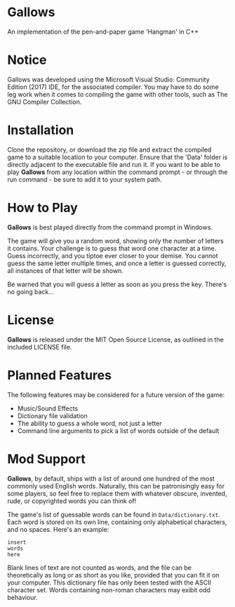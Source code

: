 # Gallows
An implementation of the pen-and-paper game 'Hangman' in C++

# Notice
Gallows was developed using the Microsoft Visual Studio: Community Edition (2017) IDE, for the associated compiler. You may have to do some leg work when it comes to compiling the game with other tools, such as The GNU Compiler Collection.

# Installation
Clone the repository, or download the zip file and extract the compiled game to a suitable location to your computer. Ensure that the 'Data' folder is directly adjacent to the executable file and run it. If you want to be able to play **Gallows** from any location within the command prompt - or through the run command - be sure to add it to your system path.

# How to Play
**Gallows** is best played directly from the command prompt in Windows.

The game will give you a random word, showing only the number of letters it contains. Your challenge is to guess that word one character at a time. Guess incorrectly, and you tiptoe ever closer to your demise. You cannot guess the same letter multiple times, and once a letter is guessed correctly, all instances of that letter will be shown.

Be warned that you will guess a letter as soon as you press the key. There's no going back...

# License
**Gallows** is released under the MIT Open Source License, as outlined in the included LICENSE file.

# Planned Features
The following features may be considered for a future version of the game:
- Music/Sound Effects
- Dictionary file validation
- The ability to guess a whole word, not just a letter
- Command line arguments to pick a list of words outside of the default

# Mod Support
**Gallows**, by default, ships with a list of around one hundred of the most commonly used English words. Naturally, this can be patronisingly easy for some players, so feel free to replace them with whatever obscure, invented, rude, or copyrighted words you can think of!

The game's list of guessable words can be found in `Data/dictionary.txt`. Each word is stored on its own line, containing only alphabetical characters, and no spaces. Here's an example:

```
insert
words
here
```

Blank lines of text are not counted as words, and the file can be theoretically as long or as short as you like, provided that you can fit it on your computer. This dictionary file has only been tested with the ASCII character set. Words containing non-roman characters may exibit odd behaviour.
